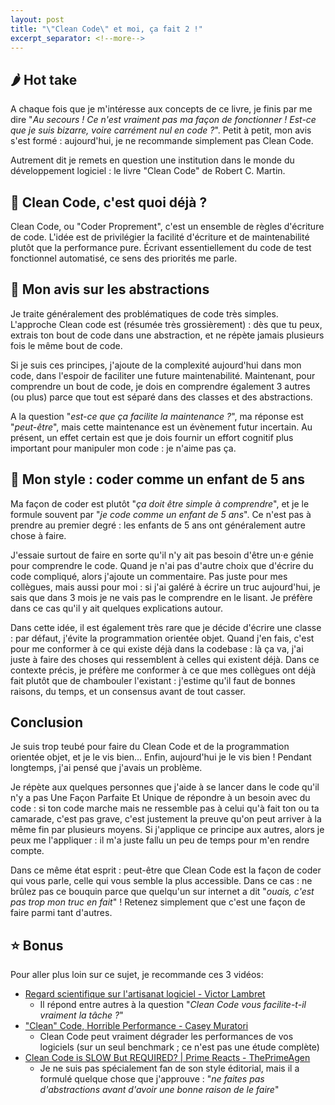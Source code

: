 ```yaml
---
layout: post
title: "\"Clean Code\" et moi, ça fait 2 !"
excerpt_separator: <!--more-->
---
```


## 🌶️ Hot take

A chaque fois que je m'intéresse aux concepts de ce livre, je finis par me dire "*Au secours ! Ce n'est vraiment pas ma façon de fonctionner ! Est-ce que je suis bizarre, voire carrément nul en code ?*".
Petit à petit, mon avis s'est formé : aujourd'hui, je ne recommande simplement pas Clean Code.

Autrement dit je remets en question une institution dans le monde du développement logiciel : le livre "Clean Code" de Robert C. Martin.

<!--more-->

## 🧼 Clean Code, c'est quoi déjà ?

Clean Code, ou "Coder Proprement", c'est un ensemble de règles d'écriture de code.
L'idée est de privilégier la facilité d'écriture et de maintenabilité plutôt que la performance pure.
Écrivant essentiellement du code de test fonctionnel automatisé, ce sens des priorités me parle.

## 🫠 Mon avis sur les abstractions
Je traite généralement des problématiques de code très simples.
L'approche Clean code est (résumée très grossièrement) : dès que tu peux, extrais ton bout de code dans une abstraction, et ne répète jamais plusieurs fois le même bout de code.

Si je suis ces principes, j'ajoute de la complexité aujourd'hui dans mon code, dans l'espoir de faciliter une future maintenabilité. 
Maintenant, pour comprendre un bout de code, je dois en comprendre également 3 autres (ou plus) parce que tout est séparé dans des classes et des abstractions.

A la question "*est-ce que ça facilite la maintenance ?*", ma réponse est "*peut-être*", mais cette maintenance est un évènement futur incertain. 
Au présent, un effet certain est que je dois fournir un effort cognitif plus important pour manipuler mon code : je n'aime pas ça.

## 🧸 Mon style : coder comme un enfant de 5 ans

Ma façon de coder est plutôt "*ça doit être simple à comprendre*", et je le formule souvent par "*je code comme un enfant de 5 ans*".
Ce n'est pas à prendre au premier degré : les enfants de 5 ans ont généralement autre chose à faire.

J'essaie surtout de faire en sorte qu'il n'y ait pas besoin d'être un·e génie pour comprendre le code.
Quand je n'ai pas d'autre choix que d'écrire du code compliqué, alors j'ajoute un commentaire.
Pas juste pour mes collègues, mais aussi pour moi : si j'ai galéré à écrire un truc aujourd'hui, je sais que dans 3 mois je ne vais pas le comprendre en le lisant.
Je préfère dans ce cas qu'il y ait quelques explications autour.

Dans cette idée, il est également très rare que je décide d'écrire une classe : par défaut, j'évite la programmation orientée objet.
Quand j'en fais, c'est pour me conformer à ce qui existe déjà dans la codebase : là ça va, j'ai juste à faire des choses qui ressemblent à celles qui existent déjà.
Dans ce contexte précis, je préfère me conformer à ce que mes collègues ont déjà fait plutôt que de chambouler l'existant : j'estime qu'il faut de bonnes raisons, du temps, et un consensus avant de tout casser.

## Conclusion

Je suis trop teubé pour faire du Clean Code et de la programmation orientée objet, et je le vis bien...
Enfin, aujourd'hui je le vis bien !
Pendant longtemps, j'ai pensé que j'avais un problème.

Je répète aux quelques personnes que j'aide à se lancer dans le code qu'il n'y a pas Une Façon Parfaite Et Unique de répondre à un besoin avec du code : si ton code marche mais ne ressemble pas à celui qu'à fait ton ou ta camarade, c'est pas grave, c'est justement la preuve qu'on peut arriver à la même fin par plusieurs moyens.
Si j'applique ce principe aux autres, alors je peux me l'appliquer : il m'a juste fallu un peu de temps pour m'en rendre compte.

Dans ce même état esprit : peut-être que Clean Code est la façon de coder qui vous parle, celle qui vous semble la plus accessible.
Dans ce cas : ne brûlez pas ce bouquin parce que quelqu'un sur internet a dit "*ouais, c'est pas trop mon truc en fait*" !
Retenez simplement que c'est une façon de faire parmi tant d'autres.

## ⭐ Bonus
Pour aller plus loin sur ce sujet, je recommande ces 3 vidéos: 

- [Regard scientifique sur l'artisanat logiciel - Victor Lambret](https://www.youtube.com/watch?v=BfMrXUl5rJ4)
  - Il répond entre autres à la question "*Clean Code vous facilite-t-il vraiment la tâche ?*"
- ["Clean" Code, Horrible Performance - Casey Muratori](https://www.youtube.com/watch?v=tD5NrevFtbU)
  - Clean Code peut vraiment dégrader les performances de vos logiciels (sur un seul benchmark ; ce n'est pas une étude complète)
- [Clean Code is SLOW But REQUIRED? \| Prime Reacts - ThePrimeAgen](https://www.youtube.com/watch?v=fqoi_c8-eOc)
  - Je ne suis pas spécialement fan de son style éditorial, mais il a formulé quelque chose que j'approuve : "*ne faites pas d'abstractions avant d'avoir une bonne raison de le faire*"




